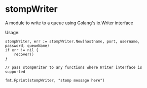 # stompWriter
A module to write to a queue using Golang's io.Writer interface

Usage:

```
stompWriter, err := stompWriter.New(hostname, port, username, password, queueName)
if err != nil {
	recover()
}

// pass stompWriter to any functions where Writer interface is supported

fmt.Fprint(stompWriter, "stomp message here")
```
